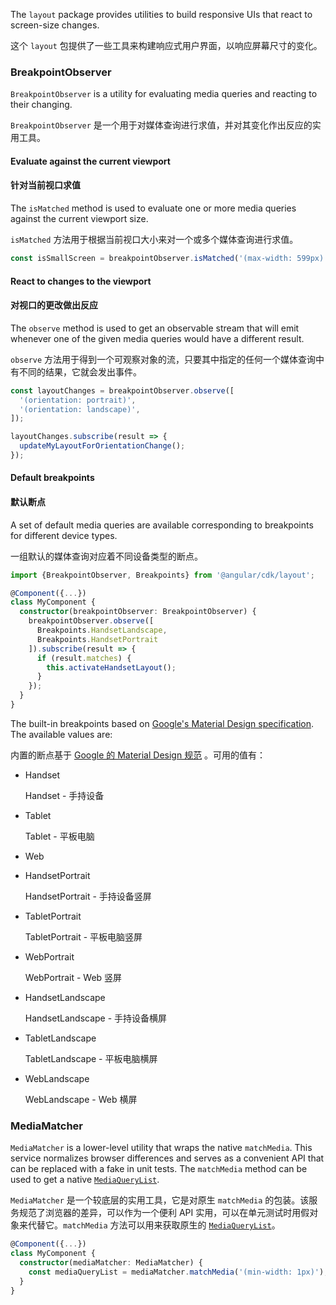 The `layout` package provides utilities to build responsive UIs that react to screen-size changes. 

这个 `layout` 包提供了一些工具来构建响应式用户界面，以响应屏幕尺寸的变化。

### BreakpointObserver

`BreakpointObserver` is a utility for evaluating media queries and reacting to their changing.

`BreakpointObserver` 是一个用于对媒体查询进行求值，并对其变化作出反应的实用工具。

#### Evaluate against the current viewport

#### 针对当前视口求值

The `isMatched` method is used to evaluate one or more media queries against the current viewport
size.

`isMatched` 方法用于根据当前视口大小来对一个或多个媒体查询进行求值。

```ts
const isSmallScreen = breakpointObserver.isMatched('(max-width: 599px)');
```

#### React to changes to the viewport

#### 对视口的更改做出反应

The `observe` method is used to get an observable stream that will emit whenever one of the given
media queries would have a different result.

`observe` 方法用于得到一个可观察对象的流，只要其中指定的任何一个媒体查询中有不同的结果，它就会发出事件。

```ts
const layoutChanges = breakpointObserver.observe([
  '(orientation: portrait)',
  '(orientation: landscape)',
]);

layoutChanges.subscribe(result => {
  updateMyLayoutForOrientationChange();
});
```

#### Default breakpoints

#### 默认断点

A set of default media queries are available corresponding to breakpoints for different device
types.

一组默认的媒体查询对应着不同设备类型的断点。

```ts
import {BreakpointObserver, Breakpoints} from '@angular/cdk/layout';

@Component({...})
class MyComponent {
  constructor(breakpointObserver: BreakpointObserver) {
    breakpointObserver.observe([
      Breakpoints.HandsetLandscape,
      Breakpoints.HandsetPortrait
    ]).subscribe(result => {
      if (result.matches) {
        this.activateHandsetLayout();
      }
    });
  }
}
```

The built-in breakpoints based on [Google's Material Design
specification](https://material.io/guidelines/layout/responsive-ui.html#responsive-ui-breakpoints).
The available values are:

内置的断点基于 [Google 的 Material Design 规范](https://material.io/guidelines/layout/responsive-ui.html#responsive-ui-breakpoints) 。可用的值有：

- Handset

  Handset - 手持设备

- Tablet

  Tablet - 平板电脑

- Web
- HandsetPortrait

  HandsetPortrait - 手持设备竖屏

- TabletPortrait

  TabletPortrait - 平板电脑竖屏

- WebPortrait

  WebPortrait - Web 竖屏

- HandsetLandscape

  HandsetLandscape - 手持设备横屏

- TabletLandscape

  TabletLandscape - 平板电脑横屏

- WebLandscape

  WebLandscape - Web 横屏

### MediaMatcher

`MediaMatcher` is a lower-level utility that wraps the native `matchMedia`. This service normalizes
browser differences and serves as a convenient API that can be replaced with a fake in unit tests.
The `matchMedia` method can be used to get a native
[`MediaQueryList`](https://developer.mozilla.org/en-US/docs/Web/API/MediaQueryList).

`MediaMatcher` 是一个较底层的实用工具，它是对原生 `matchMedia` 的包装。该服务规范了浏览器的差异，可以作为一个便利 API 实用，可以在单元测试时用假对象来代替它。`matchMedia` 方法可以用来获取原生的 [`MediaQueryList`](https://developer.mozilla.org/en-US/docs/Web/API/MediaQueryList)。

```ts
@Component({...})
class MyComponent {
  constructor(mediaMatcher: MediaMatcher) {
    const mediaQueryList = mediaMatcher.matchMedia('(min-width: 1px)');
  }
}
```
